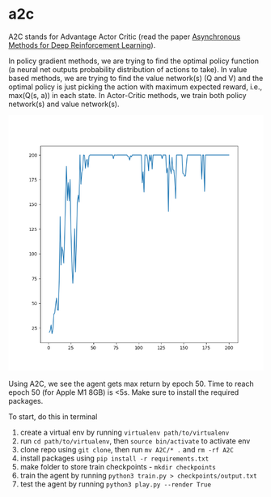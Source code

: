 # a2c

A2C stands for Advantage Actor Critic (read the paper [Asynchronous Methods for Deep Reinforcement Learning](https://arxiv.org/abs/1602.01783v2)).

In policy gradient methods, we are trying to find the optimal policy function (a neural net outputs probability distribution of actions to take). In value based methods, we are trying to find the value network(s) (Q and V) and the optimal policy is just picking the action with maximum expected reward, i.e., max(Q(s, a)) in each state. In Actor-Critic methods, we train both policy network(s) and value network(s).

![](returns.png)

Using A2C, we see the agent gets max return by epoch 50. Time to reach epoch 50 (for Apple M1 8GB) is <5s. Make sure to install the required packages.

To start, do this in terminal

1. create a virtual env by running `virtualenv path/to/virtualenv`
2. run `cd path/to/virtualenv`, then `source bin/activate` to activate env
3. clone repo using `git clone`, then run `mv A2C/* .` and `rm -rf A2C`
4. install packages using `pip install -r requirements.txt`
5. make folder to store train checkpoints - `mkdir checkpoints`
6. train the agent by running `python3 train.py > checkpoints/output.txt`
7. test the agent by running `python3 play.py --render True`
